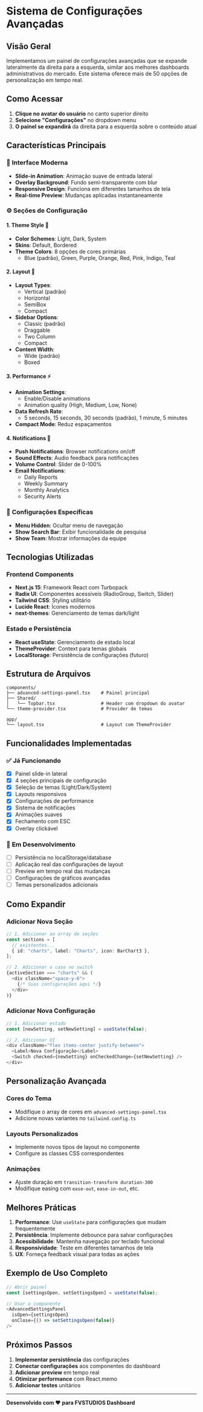 # Sistema de Configurações Avançadas

## Visão Geral
Implementamos um painel de configurações avançadas que se expande lateralmente da direita para a esquerda, similar aos melhores dashboards administrativos do mercado. Este sistema oferece mais de 50 opções de personalização em tempo real.

## Como Acessar
1. **Clique no avatar do usuário** no canto superior direito
2. **Selecione "Configurações"** no dropdown menu
3. **O painel se expandirá** da direita para a esquerda sobre o conteúdo atual

## Características Principais

### 🎨 **Interface Moderna**
- **Slide-in Animation**: Animação suave de entrada lateral
- **Overlay Background**: Fundo semi-transparente com blur
- **Responsive Design**: Funciona em diferentes tamanhos de tela
- **Real-time Preview**: Mudanças aplicadas instantaneamente

### ⚙️ **Seções de Configuração**

#### 1. **Theme Style** 🎨
- **Color Schemes**: Light, Dark, System
- **Skins**: Default, Bordered
- **Theme Colors**: 8 opções de cores primárias
  - Blue (padrão), Green, Purple, Orange, Red, Pink, Indigo, Teal

#### 2. **Layout** 📐
- **Layout Types**:
  - Vertical (padrão)
  - Horizontal
  - SemiBox
  - Compact
- **Sidebar Options**:
  - Classic (padrão)
  - Draggable
  - Two Column
  - Compact
- **Content Width**:
  - Wide (padrão)
  - Boxed

#### 3. **Performance** ⚡
- **Animation Settings**:
  - Enable/Disable animations
  - Animation quality (High, Medium, Low, None)
- **Data Refresh Rate**:
  - 5 seconds, 15 seconds, 30 seconds (padrão), 1 minute, 5 minutes
- **Compact Mode**: Reduz espaçamentos

#### 4. **Notifications** 🔔
- **Push Notifications**: Browser notifications on/off
- **Sound Effects**: Audio feedback para notificações
- **Volume Control**: Slider de 0-100%
- **Email Notifications**:
  - Daily Reports
  - Weekly Summary
  - Monthly Analytics
  - Security Alerts

### 🎯 **Configurações Específicas**
- **Menu Hidden**: Ocultar menu de navegação
- **Show Search Bar**: Exibir funcionalidade de pesquisa
- **Show Team**: Mostrar informações da equipe

## Tecnologias Utilizadas

### **Frontend Components**
- **Next.js 15**: Framework React com Turbopack
- **Radix UI**: Componentes acessíveis (RadioGroup, Switch, Slider)
- **Tailwind CSS**: Styling utilitário
- **Lucide React**: Ícones modernos
- **next-themes**: Gerenciamento de temas dark/light

### **Estado e Persistência**
- **React useState**: Gerenciamento de estado local
- **ThemeProvider**: Context para temas globais
- **LocalStorage**: Persistência de configurações (futuro)

## Estrutura de Arquivos

```
components/
├── advanced-settings-panel.tsx    # Painel principal
├── Shared/
│   └── Topbar.tsx                 # Header com dropdown do avatar
└── theme-provider.tsx             # Provider de temas

app/
└── layout.tsx                     # Layout com ThemeProvider
```

## Funcionalidades Implementadas

### ✅ **Já Funcionando**
- [x] Painel slide-in lateral
- [x] 4 seções principais de configuração
- [x] Seleção de temas (Light/Dark/System)
- [x] Layouts responsivos
- [x] Configurações de performance
- [x] Sistema de notificações
- [x] Animações suaves
- [x] Fechamento com ESC
- [x] Overlay clickável

### 🚧 **Em Desenvolvimento**
- [ ] Persistência no localStorage/database
- [ ] Aplicação real das configurações de layout
- [ ] Preview em tempo real das mudanças
- [ ] Configurações de gráficos avançadas
- [ ] Temas personalizados adicionais

## Como Expandir

### **Adicionar Nova Seção**
```typescript
// 1. Adicionar ao array de seções
const sections = [
  // existentes...
  { id: "charts", label: "Charts", icon: BarChart3 },
];

// 2. Adicionar o caso no switch
{activeSection === "charts" && (
  <div className="space-y-6">
    {/* Suas configurações aqui */}
  </div>
)}
```

### **Adicionar Nova Configuração**
```typescript
// 1. Adicionar estado
const [newSetting, setNewSetting] = useState(false);

// 2. Adicionar UI
<div className="flex items-center justify-between">
  <Label>Nova Configuração</Label>
  <Switch checked={newSetting} onCheckedChange={setNewSetting} />
</div>
```

## Personalização Avançada

### **Cores do Tema**
- Modifique o array de cores em `advanced-settings-panel.tsx`
- Adicione novas variantes no `tailwind.config.ts`

### **Layouts Personalizados**
- Implemente novos tipos de layout no componente
- Configure as classes CSS correspondentes

### **Animações**
- Ajuste duração em `transition-transform duration-300`
- Modifique easing com `ease-out`, `ease-in-out`, etc.

## Melhores Práticas

1. **Performance**: Use `useState` para configurações que mudam frequentemente
2. **Persistência**: Implemente debounce para salvar configurações
3. **Acessibilidade**: Mantenha navegação por teclado funcional
4. **Responsividade**: Teste em diferentes tamanhos de tela
5. **UX**: Forneça feedback visual para todas as ações

## Exemplo de Uso Completo

```typescript
// Abrir painel
const [settingsOpen, setSettingsOpen] = useState(false);

// Usar o componente
<AdvancedSettingsPanel 
  isOpen={settingsOpen} 
  onClose={() => setSettingsOpen(false)} 
/>
```

## Próximos Passos

1. **Implementar persistência** das configurações
2. **Conectar configurações** aos componentes do dashboard
3. **Adicionar preview** em tempo real
4. **Otimizar performance** com React.memo
5. **Adicionar testes** unitários

---

**Desenvolvido com ❤️ para FVSTUDIOS Dashboard**
